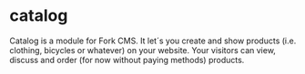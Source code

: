 catalog
=======

Catalog is a module for Fork CMS. It let´s you create and show products (i.e. clothing, bicycles or whatever) on your website. Your visitors can view, discuss and order (for now without paying methods) products.

